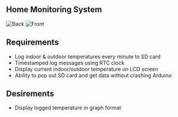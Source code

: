 Home Monitoring System
---
![Back](http://i.imgur.com/YuKUFgp.jpg)
![Front](http://i.imgur.com/vjhCd4o.jpg)

Requirements
---
* Log indoor & outdoor temperatures every minute to SD card
* Timestamped log messages using RTC clock
* Display current indoor/outdoor temperature on LCD screen
* Ability to pop out SD card and get data without crashing Arduino

Desirements
---
* Display logged temperature in graph format